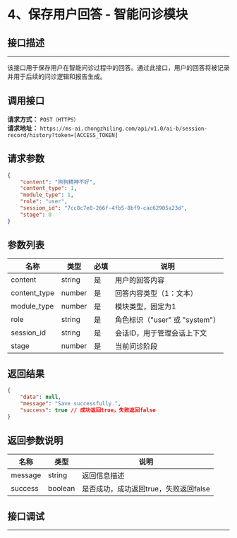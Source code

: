 

# 4、保存用户回答 - 智能问诊模块

## 接口描述
---
该接口用于保存用户在智能问诊过程中的回答。通过此接口，用户的回答将被记录并用于后续的问诊逻辑和报告生成。

## 调用接口
**请求方式：** `POST（HTTPS）`  
**请求地址：** `https://ms-ai.chongzhiling.com/api/v1.0/ai-b/session-record/history?token=[ACCESS_TOKEN]`

## 请求参数
```json
{
    "content": "狗狗精神不好",
    "content_type": 1,
    "module_type": 1,
    "role": "user",
    "session_id": "7cc8c7e0-266f-4fb5-8bf9-cac62905a23d",
    "stage": 0
}
```

## 参数列表

| 名称            | 类型   | 必填 | 说明                  |
| --------------- | ------ | ---- | --------------------- |
| content         | string | 是   | 用户的回答内容        |
| content_type    | number | 是   | 回答内容类型（1：文本）|
| module_type     | number | 是   | 模块类型，固定为1     |
| role            | string | 是   | 角色标识（"user" 或 "system"）|
| session_id      | string | 是   | 会话ID，用于管理会话上下文 |
| stage           | number | 是   | 当前问诊阶段          |

## 返回结果
```json
{
    "data": null,
    "message": "Save successfully.",
    "success": true // 成功返回true，失败返回false
}
```

## 返回参数说明
| 名称              | 类型   | 说明                                         |
|-------------------|--------|----------------------------------------------|
| message           | string | 返回信息描述                                 |
| success           | boolean| 是否成功，成功返回true，失败返回false         |

## 接口调试
---
<script setup>  
import SwaggerUI from '../../../src/components/SwaggerUI.vue'  
</script>  

<ClientOnly>  
  <SwaggerUI   
    tag="history"   
    type="post"   
    path="/session-record/history"   
  />  
</ClientOnly>  


